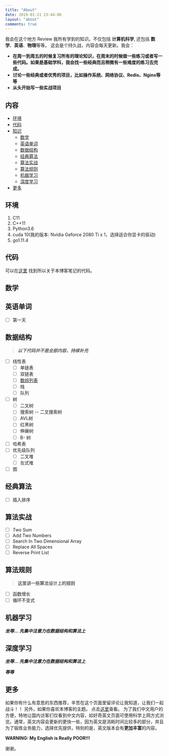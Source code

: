 ```yaml
---
title: "About"
date: 2019-01-21 23:44:06
layout: "about"
comments: true
---
```


我会在这个地方 Review 我所有学到的知识。不仅包括 **计算机科学**, 还包括 **数学**、**英语**、**物理**等等。
这会是个持久战，内容会每天更新。我会：

+ **在周一到周五的时候复习所有的理论知识，在周末的时候做一些练习或者写一些代码。如果是基础学科，我会找一些经典而且稍微有一些难度的练习去完成。**
+ **讨论一些经典或者优秀的项目，比如操作系统、网络协议、Redis、Nginx等等**
+ **从头开始写一些实战项目**

## 内容
- [环境](#环境)
- [代码](#代码)
- [知识](#知识)
    - [数学](#数学)
    - [英语单词](#英语单词)
    - [数据结构](#数据结构)
    - [经典算法](#经典算法)
    - [算法实战](#算法实战)
    - [算法规则](#算法规则)
    - [机器学习](#机器学习)
    - [深度学习](#深度学习)
- [更多](#更多)

## 环境

1. C11
2. C++11
3. Python3.6
4. cuda 10(我的版本: Nvidia Geforce 2080 Ti x 1，选择适合你显卡的驱动)
5. go1.11.4

## 代码

可以在[这里](https://github.com/sherlockblaze/all_knowledge_review) 找到所以关于本博客笔记的代码。

## 数学

## 英语单词

- [ ] 第一天

## 数据结构

> ***以下代码并不是全部内容，持续补充***

- [ ] 线性表
    - [ ] 单链表
    - [ ] 双链表
    - [ ] [数组列表](https://sherlockblaze.com/2019/01/21/computer_science/data_structures/)
    - [ ] 栈
    - [ ] 队列
- [ ] 树
    - [ ] 二叉树
    - [ ] 搜索树 -- 二叉搜索树
    - [ ] AVL树
    - [ ] 红黑树
    - [ ] 伸展树
    - [ ] B- 树
- [ ] 哈希表
- [ ] 优先级队列
    - [ ] 二叉堆
    - [ ] 左式堆
- [ ] 图

## 经典算法

- [ ] 插入排序

## 算法实战

- [ ] Two Sum
- [ ] Add Two Numbers
- [ ] Search In Two Dimensional Array
- [ ] Replace All Spaces
- [ ] Reverse Print List

## 算法规则

> **这里讲一些算法设计上的规则**

- [ ] 函数增长
- [ ] 循环不变式

## 机器学习

***坐等... 先集中注意力在数据结构和算法上***

## 深度学习

***坐等... 先集中注意力在数据结构和算法上***

***等等***

## 更多

如果你有什么有意思的东西推荐，辛苦在这个页面里留评论让我知道，让我们一起战斗！！
另外，如果你喜欢本博客的主题。 点击[这里](https://github.com/sherlockblaze/hexo-theme-new_BeanTech_theme)查看。
为了我们中文用户的方便，特地让国内访客们仅看到中文内容，如好奇英文页面可使用科学上网方式浏览。通常，英文内容会更新的更快一些，因为英文是消耗时间比较多的部分，并且为了锻炼业务能力，选择优先提供，特别的是，英文版本会有**更加丰富**的内容。

**WARNING: My English is Really POOR!!!**

谢谢。